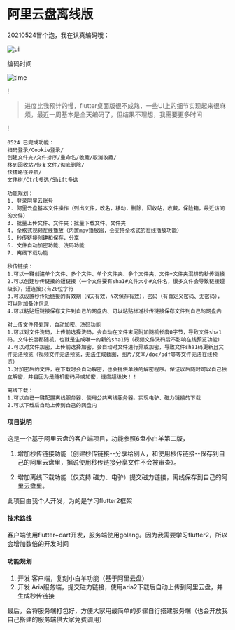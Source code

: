 # 阿里云盘离线版

20210524冒个泡，我在认真编码哦：

![ui](https://user-images.githubusercontent.com/67817756/119268032-9e42fe80-bc23-11eb-9b5d-d1da98a3d950.png)


编码时间

![time](https://user-images.githubusercontent.com/67817756/119268038-a7cc6680-bc23-11eb-8cac-319c7e20da16.png)

  
 ! 
>进度比我预计的慢，flutter桌面版很不成熟，一些UI上的细节实现起来很麻烦，最近一周基本是全天编码了，但结果不理想，我需要更多时间

 !
 
 
 
``````
0524 已完成功能：
扫码登录/Cookie登录/
创建文件夹/文件排序/重命名/收藏/取消收藏/
移到回收站/恢复文件/彻底删除/
快捷路径导航/
文件树/Ctrl多选/Shift多选
``````
  
``````
功能规划：
1. 登录阿里云账号
2. 阿里云盘基本文件操作（列出文件，改名，移动，删除，回收站，收藏，保险箱，最近访问的文件）
3. 批量上传文件、文件夹；批量下载文件、文件夹
4. 全格式视频在线播放（内置mpv播放器，会支持全格式的在线播放功能）
5. 秒传链接创建和保存，分享
6. 文件自动加密功能、洗码功能
7. 离线下载功能
``````

``````
秒传链接：
1.可以一键创建单个文件、多个文件、单个文件夹、多个文件夹、文件+文件夹混排的秒传链接
2.可以创建秒传链接的短链接（一个文件要有sha1#文件大小#文件名，很多文件会导致链接超级长），短连接只有20位字符
3.可以设置秒传短链接的有效期（N天有效，N次保存有效），密码（有自定义密码、无密码），可以附加备注信息
4.可以粘贴短链接保存文件到自己的网盘内、可以粘贴标准秒传链接保存文件到自己的网盘内
``````

``````
对上传文件预处理，自动加密、洗码功能
1.可以对文件洗码，上传前选择洗码，会自动在文件末尾附加随机长度0字节，导致文件sha1码，文件长度都随机，也就是生成唯一的新的sha1码（视频文件洗码后不影响在线预览功能）
2.可以对文件加密，上传前选择加密，会自动对文件进行异或加密，导致文件sha1码更新且文件无法预览（视频文件无法预览，无法生成截图，图片/文本/doc/pdf等等文件无法在线预览）
3.对加密后的文件，在下载时会自动解密，也会提供单独的解密程序。保证以后随时可以自己独立解密，并且因为是随机密码异或加密，速度超级快！！
``````

``````
离线下载：
1.可以自己一键配置离线服务器、使用公共离线服务器。实现电驴、磁力链接的下载
2.可以下载后自动上传到自己的网盘内
``````

#### 项目说明

这是一个基于阿里云盘的客户端项目，功能参照6盘小白羊第二版，

1. 增加秒传链接功能（创建秒传链接--分享给别人，和使用秒传链接--保存到自己的阿里云盘里，据说使用秒传链接分享文件不会被审查）。

2. 增加离线下载功能（仅支持 磁力、电驴）提交磁力链接，离线保存到自己的阿里云盘里。

此项目由我个人开发，为的是学习flutter2框架

#### 技术路线

客户端使用flutter+dart开发，服务端使用golang。因为我需要学习flutter2，所以会增加数倍的开发时间

#### 功能规划

1. 开发 客户端，复刻小白羊功能（基于阿里云盘）
2. 开发 Aria服务端，提交磁力链接，使用aria2下载后自动上传到阿里云盘，并生成秒传链接

最后，会将服务端打包好，方便大家用最简单的步骤自行搭建服务端（也会开放我自己搭建的服务端供大家免费调用）




